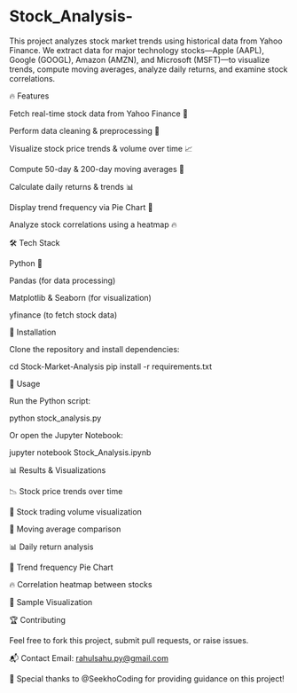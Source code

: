 # Stock_Analysis-
This project analyzes stock market trends using historical data from Yahoo Finance. We extract data for major technology stocks—Apple (AAPL), Google (GOOGL), Amazon (AMZN), and Microsoft (MSFT)—to visualize trends, compute moving averages, analyze daily returns, and examine stock correlations.

🔥 Features

Fetch real-time stock data from Yahoo Finance 📡

Perform data cleaning & preprocessing 🧹

Visualize stock price trends & volume over time 📈

Compute 50-day & 200-day moving averages 📏

Calculate daily returns & trends 📊

Display trend frequency via Pie Chart 🥧

Analyze stock correlations using a heatmap 🔥

🛠 Tech Stack

Python 🐍

Pandas (for data processing)

Matplotlib & Seaborn (for visualization)

yfinance (to fetch stock data)

🚀 Installation

Clone the repository and install dependencies:

cd Stock-Market-Analysis
pip install -r requirements.txt

📜 Usage

Run the Python script:

python stock_analysis.py

Or open the Jupyter Notebook:

jupyter notebook Stock_Analysis.ipynb

📊 Results & Visualizations

📉 Stock price trends over time

🔄 Stock trading volume visualization

📏 Moving average comparison

📊 Daily return analysis

🥧 Trend frequency Pie Chart

🔥 Correlation heatmap between stocks

📸 Sample Visualization

🏆 Contributing

Feel free to fork this project, submit pull requests, or raise issues.

📬 Contact
Email: rahulsahu.py@gmail.com

🙏 Special thanks to @SeekhoCoding for providing guidance on this project!
